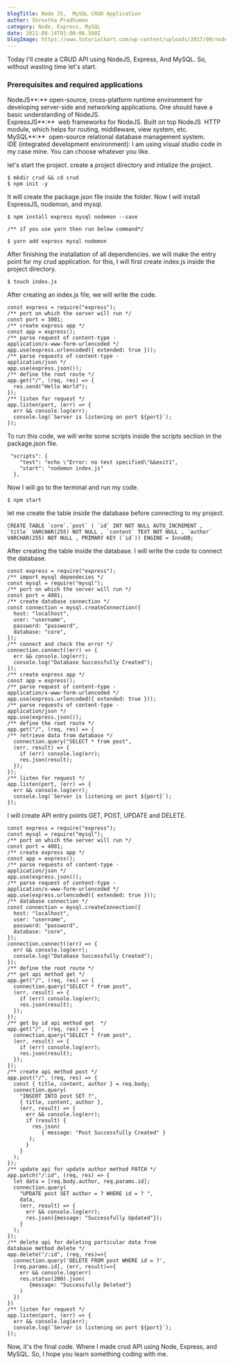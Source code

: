 ```yaml
---
blogTitle: Node JS,  MySQL CRUD Application
author: Shrestha Pradhuman
category: Node, Express, MySQL
date: 2021-08-14T01:00:06.580Z
blogImage: https://www.tutorialkart.com/wp-content/uploads/2017/09/nodejs-mysql.png
---
```

Today I'll create a CRUD API using NodeJS, Express, And MySQL. So, without wasting time let's start.

### Prerequisites and required applications

NodeJS**:** open-source, cross-platform runtime environment for developing server-side and networking applications. One should have a basic understanding of NodeJS.\
ExpressJS**:**  web frameworks for NodeJS. Built on top NodeJS  HTTP module, which helps for routing, middleware, view system, etc.\
MySQL**:**  open-source relational database management system.\
IDE (integrated development environment): I am using visual studio code in my case mine. You can choose whatever you like.

let's start the project. create a project directory and intialize the project.

```
$ mkdir crud && cd crud
$ npm init -y
```

It will create the package.json file inside the folder. Now I will install ExpressJS, nodemon, and mysql.

```
$ npm install express mysql nodemon --save

/** if you use yarn then run below command*/
                    
$ yarn add express mysql nodemon
```

After finishing the installation of all dependencies. we will make the entry point for my crud application. for this, I will first create index.js inside the project directory.

```
$ touch index.js
```

After creating an index.js file, we will write the code.

```
const express = require("express");
/** port on which the server will run */
const port = 3001;
/** create express app */
const app = express();
/** parse request of content-type - 
application/x-www-form-urlencoded */
app.use(express.urlencoded({ extended: true }));
/** parse requests of content-type - 
application/json */
app.use(express.json());
/** define the root route */
app.get("/", (req, res) => {
  res.send("Hello World");
});
/** listen for request */
app.listen(port, (err) => {
  err && console.log(err);
  console.log(`Server is listening on port ${port}`);
});
```

To run this code, we will write some scripts inside the scripts section in the package.json file. 

```
 "scripts": {
    "test": "echo \"Error: no test specified\"&&exit1",
    "start": "nodemon index.js"
  },
```

Now I will go to the terminal and run my code.

```
$ npm start
```

let me create the table inside the database before connecting to my project.

```
CREATE TABLE `core`.`post` ( `id` INT NOT NULL AUTO_INCREMENT , 
`title` VARCHAR(255) NOT NULL , `content` TEXT NOT NULL , `author` 
VARCHAR(255) NOT NULL , PRIMARY KEY (`id`)) ENGINE = InnoDB;
```

After creating the table inside the database. I will write the code to connect the database.

```
const express = require("express");
/** import mysql dependecies */
const mysql = require("mysql");
/** port on which the server will run */
const port = 4001;
/** create database connection */
const connection = mysql.createConnection({
  host: "localhost",
  user: "username",
  password: "password",
  database: "core",
});
/** connect and check the error */
connection.connect((err) => {
  err && console.log(err);
  console.log("Database Successfully Created");
});
/** create express app */
const app = express();
/** parse request of content-type - 
application/x-www-form-urlencoded */
app.use(express.urlencoded({ extended: true }));
/** parse requests of content-type - 
application/json */
app.use(express.json());
/** define the root route */
app.get("/", (req, res) => {
/** retrieve data from database */
  connection.query("SELECT * from post", 
  (err, result) => {
    if (err) console.log(err);
    res.json(result);
  });
});
/** listen for request */
app.listen(port, (err) => {
  err && console.log(err);
  console.log(`Server is listening on port ${port}`);
});
```

I will create API entry points GET, POST, UPDATE and DELETE.

```
const express = require("express");
const mysql = require("mysql");
/** port on which the server will run */
const port = 4001;
/** create express app */
const app = express();
/** parse requests of content-type - 
application/json */
app.use(express.json());
/** parse request of content-type - 
application/x-www-form-urlencoded */
app.use(express.urlencoded({ extended: true }));
/** database connection */
const connection = mysql.createConnection({
  host: "localhost",
  user: "username",
  password: "password",
  database: "core",
});
connection.connect((err) => {
  err && console.log(err);
  console.log("Database Successfully Created");
});
/** define the root route */
/** get api method get */
app.get("/", (req, res) => {
  connection.query("SELECT * from post",
  (err, result) => {
    if (err) console.log(err);
    res.json(result);
  });
});
/** get by id api method get  */
app.get("/", (req, res) => {
  connection.query("SELECT * from post", 
  (err, result) => {
    if (err) console.log(err);
    res.json(result);
  });
});
/** create api method post */
app.post("/", (req, res) => {
  const { title, content, author } = req.body;
  connection.query(
    "INSERT INTO post SET ?",
    { title, content, author },
    (err, result) => {
      err && console.log(err);
      if (result) {
        res.json(
           { message: "Post Successfully Created" }
       );
      }
    }
  );
});
/** update api for update author method PATCH */
app.patch("/:id", (req, res) => {
  let data = [req.body.author, req.params.id];
  connection.query(
    "UPDATE post SET author = ? WHERE id = ? ",
    data,
    (err, result) => {
      err && console.log(err);
      res.json({message: "Successfully Updated"});
    }
  );
});
/** delete api for deleting particular data from 
database method delete */
app.delete("/:id", (req, res)=>{
  connection.query('DELETE FROM post WHERE id = ?', 
  [req.params.id], (err, result)=>{
    err && console.log(err)
    res.status(200).json(
       {message: "Successfully Deleted"}
    )
  })
})
/** listen for request */
app.listen(port, (err) => {
  err && console.log(err);
  console.log(`Server is listening on port ${port}`);
});
```

Now, it's the final code. Where I made crud API using Node, Express, and MySQL. So, I hope you learn something coding with me.